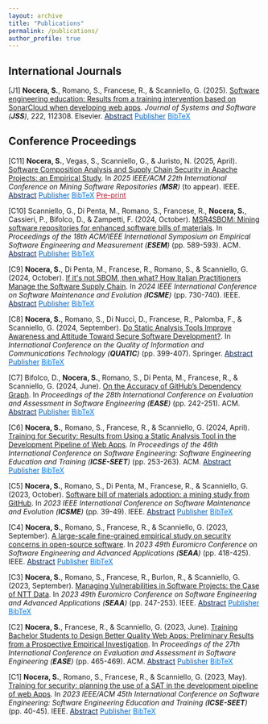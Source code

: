 ```yaml
---
layout: archive
title: "Publications"
permalink: /publications/
author_profile: true
---
```


## International Journals

[J1]  **Nocera, S.**, Romano, S., Francese, R., & Scanniello, G. (2025). [Software engineering education: Results from a training intervention based on SonarCloud when developing web apps](https://doi.org/10.1016/j.jss.2024.112308). _Journal of Systems and Software (**JSS**)_, 222, 112308. Elsevier.
<button style="all: unset; color: #001F54; cursor: pointer; text-decoration: underline; background: none; border: none;" onclick="toggleSnippet('j1-abs')">Abstract</button>
<button style="all: unset; color: #0263cc; cursor: pointer; text-decoration: underline; background: none; border: none;" onclick="window.open('https://doi.org/10.1016/j.jss.2024.112308', '_blank');">Publisher</button>
<button id="j1-bibtex" style="all: unset; color: #007bff; cursor: pointer; text-decoration: underline; background: none; border: none;" onclick="toggleSnippet('j1')">BibTeX</button>

<div id="j1-abs" style="display: none; background-color: #f9f9f9; border: 1px solid #ddd; padding: 10px; margin-top: 10px;">
Past research suggests that Computer Science (CS) undergraduate students are not equipped to manage quality characteristics such as security, reliability, and maintainability. Filling such a gap should allow CS undergraduates an easier integration into the labor market after graduation. To make students more ready for such a market, we introduced a training intervention in our Software Technologies for the Web (STW ) course in the academic year (a.y.) 2022–23. Our intervention focused on security, i.e., students were trained on secure development and were asked to use SonarCloud. To assess this intervention, we compared the web apps developed in a.y. 2021–22 and a.y. 2022–23 and observed that the security significantly improved in the a.y. 2022–23 web apps. To understand whether and to what extent our training intervention triggered autonomous motivation in the students (a.y. 2022–23) on reliability and maintainability, we also compared the web apps of a.y. 2021–22 and a.y. 2022–23 on these issues. To that end, we did not ask students to deal with reliability and maintainability. This part of our research is presented in this paper for the first time and revealed that the web apps of a.y. 2022–23 are more reliable and maintainable than those of a.y. 2021–22.
</div>

<div id="j1" style="display: none; background-color: #f9f9f9; border: 1px solid #ddd; padding: 10px; margin-top: 10px; font-family: 'Courier New', monospace;">

<meta itemprop="description" content="Bibtex">

@article{Nocera:Jss:2025,
title = {Software engineering education: Results from a training intervention based on SonarCloud when developing web apps},
author = {Sabato Nocera and Simone Romano and Rita Francese and Giuseppe Scanniello},
journal = {Journal of Systems and Software},
volume = {222},
pages = {112308},
year = {2025},
doi = {10.1016/j.jss.2024.112308},
url = {https://doi.org/10.1016/j.jss.2024.112308},
publisher={Elsevier}
}
</div>

## Conference Proceedings

[C11] **Nocera, S.**, Vegas, S., Scanniello, G., & Juristo, N. (2025, April). [Software Composition Analysis and Supply Chain Security in Apache Projects:
an Empirical Study](#). In _2025 IEEE/ACM 22th International Conference on Mining Software Repositories (**MSR**)_ (to appear). IEEE.
<button style="all: unset; color: #001F54; cursor: pointer; text-decoration: underline; background: none; border: none;" onclick="toggleSnippet('c11-abs')">Abstract</button>
<button style="all: unset; color: #0263cc; cursor: pointer; text-decoration: underline; background: none; border: none;">Publisher</button>
<button id="c11-bibtex" style="all: unset; color: #007bff; cursor: pointer; text-decoration: underline; background: none; border: none;" onclick="toggleSnippet('c11')">BibTeX</button>
<button style="all: unset; color: #c51d34; cursor: pointer; text-decoration: underline; background: none; border: none;" onclick="window.open('https://sabato-nocera.github.io/files/msr2025.pdf', '_blank');">Pre-print</button>

<div id="c11-abs" style="display: none; background-color: #f9f9f9; border: 1px solid #ddd; padding: 10px; margin-top: 10px;">
A software supply chain consists of anything needed to develop and deliver a software project, including (third-party) components. Software Composition Analysis (SCA) allows for managing the security of software supply chains by identifying such components and their (security) vulnerabilities. The main goal of the empirical study presented in this paper is to investigate the effects of adopting/using over time an SCA tool like OWASP Dependency-Check (OWASP DC) in the context of the security of the software supply chain. To this end, following a cohort design, we analyzed the vulnerabilities affecting the components of the open-source (OS) Java Maven projects owned by the Apache Software Foundation (ASF) and publicly hosted on GitHub. These projects could adopt (or not) OWASP DC. The results indicate that the adoption of OWASP DC appears to be causing a significant reduction in the overall number/score of vulnerabilities, including those with a high Common Vulnerability Scoring System (CVSS) severity level. The use of OWASP DC also increased the vulnerabilities with a low severity level. Our results seem to encourage practitioners to adopt SCA to improve the security of their software supply chains.
</div>

<div id="c11" style="display: none; background-color: #f9f9f9; border: 1px solid #ddd; padding: 10px; margin-top: 10px; font-family: 'Courier New', monospace;">

  <meta itemprop="description" content="Bibtex">
  
  
@inproceedings{Nocera:Msr:2025,
  title={Software Composition Analysis and Supply Chain Security in Apache Projects: an Empirical Study},
  author={Sabato Nocera and Sira Vegas and Giuseppe Scanniello and Natalia Juristo}, <meta itemprop="citation_conference_title" content="2025 IEEE/ACM 22th International Conference on Mining Software Repositories (MSR)">
  booktitle={2025 IEEE/ACM 22nd International Conference on Mining Software Repositories (MSR)},
  pages={},
  year={2025},
  publisher={IEEE}
}
</div>

[C10] Scanniello, G., Di Penta, M., Romano, S., Francese, R., **Nocera, S.**, Cassieri, P., Bifolco, D., & Zampetti, F. (2024, October). [MSR4SBOM: Mining software repositories for enhanced software bills of materials](https://doi.org/10.1145/3674805.3695390). In _Proceedings of the 18th ACM/IEEE International Symposium on Empirical Software Engineering and Measurement (**ESEM**)_ (pp. 589-593). ACM.
<button style="all: unset; color: #001F54; cursor: pointer; text-decoration: underline; background: none; border: none;" onclick="toggleSnippet('c10-abs')">Abstract</button>
<button style="all: unset; color: #0263cc; cursor: pointer; text-decoration: underline; background: none; border: none;" onclick="window.open('https://doi.org/10.1145/3674805.3695390', '_blank');">Publisher</button>
<button id="c10-bibtex" style="all: unset; color: #007bff; cursor: pointer; text-decoration: underline; background: none; border: none;" onclick="toggleSnippet('c10')">BibTeX</button>

<div id="c10-abs" style="display: none; background-color: #f9f9f9; border: 1px solid #ddd; padding: 10px; margin-top: 10px;">
MSR4SBOM (Mining Software Repositories for enhanced Software Bills of Materials) is a project whose main goal is to deliver a framework that analyzes the content of software repositories and SBOMs to provide context-sensitive recommendations. The expected outputs are (i) a set of approaches and tools released as open-source projects, making them exploitable in industrial, academic, and open-source contexts; and (ii) replication packages of our empirical studies and repositories of datasets collected while developing, calibrating, and validating the MSR4SBOM approaches and tools.
</div>

<div id="c10" style="display: none; background-color: #f9f9f9; border: 1px solid #ddd; padding: 10px; margin-top: 10px; font-family: 'Courier New', monospace;">

  <meta itemprop="description" content="Bibtex">
  
@inproceedings{Scanniello:Esem:2024,
author = {Scanniello, Giuseppe and Di Penta, Massimiliano and Romano, Simone and Francese, Rita and Nocera, Sabato and Cassieri, Pietro and Bifolco, Daniele and Zampetti, Fiorella},
title = {MSR4SBOM: Mining Software Repositories for enhanced Software Bills of Materials},
year = {2024},
publisher = {Association for Computing Machinery},
address = {New York, NY, USA},
url = {https://doi.org/10.1145/3674805.3695390},
doi = {10.1145/3674805.3695390},
booktitle = {Proceedings of the 18th ACM/IEEE International Symposium on Empirical Software Engineering and Measurement},
pages = {589–593},
location = {Barcelona, Spain},
series = {ESEM '24}
}
</div>

[C9] **Nocera, S.**, Di Penta, M., Francese, R., Romano, S., & Scanniello, G. (2024, October). [If it's not SBOM, then what? How Italian Practitioners Manage the Software Supply Chain](https://doi.org/10.1109/ICSME58944.2024.00077). In _2024 IEEE International Conference on Software Maintenance and Evolution (**ICSME**)_ (pp. 730-740). IEEE.
<button style="all: unset; color: #001F54; cursor: pointer; text-decoration: underline; background: none; border: none;" onclick="toggleSnippet('c9-abs')">Abstract</button>
<button style="all: unset; color: #0263cc; cursor: pointer; text-decoration: underline; background: none; border: none;" onclick="window.open('https://doi.org/10.1109/ICSME58944.2024.00077', '_blank');">Publisher</button>
<button id="c9-bibtex" style="all: unset; color: #007bff; cursor: pointer; text-decoration: underline; background: none; border: none;" onclick="toggleSnippet('c9')">BibTeX</button>

<div id="c9-abs" style="display: none; background-color: #f9f9f9; border: 1px solid #ddd; padding: 10px; margin-top: 10px;">
A Software Bill of Materials (SBOM) describes, in a structured, machine-readable format, the open-source and proprietary components that constitute a software product, including their licenses, versions, vendors, vulnerabilities, and dependency relationships. SBOMs enable practitioners to gain visibility into the software supply chain and monitor any risks associated with software security, licensing, and more. In this industry paper, we present the findings of 10 semi-structured interviews with practitioners with different roles in six different software companies operating in Italy, some of which being very large multinationals. The gathered information indicates that the adoption of SBOMs is low, yet the attention of the software industry to software supply chain-related challenges is high. A possible reason behind this outcome is that the software industry has limited knowledge of SBOMs and software supply chain regulations. Although some participants showed a growing interest in SBOMs, the Italian software industry seems to respond less promptly to this technology. We plan to use these results and those from past research to design a survey with practitioners to have a complete picture of SBOM usage in the software industry.
</div>

<div id="c9" style="display: none; background-color: #f9f9f9; border: 1px solid #ddd; padding: 10px; margin-top: 10px; font-family: 'Courier New', monospace;">

  <meta itemprop="description" content="Bibtex">
  
@inproceedings{Nocera:Icsme:2024,
author={Nocera, Sabato and Di Penta, Massimiliano and Francese, Rita and Romano, Simone and Scanniello, Giuseppe},
booktitle={2024 IEEE International Conference on Software Maintenance and Evolution (ICSME)}, 
title={If it's not SBOM, then what? How Italian Practitioners Manage the Software Supply Chain}, 
year={2024},
pages={730-740},
publisher={IEEE},
url = {https://doi.org/10.1109/ICSME58944.2024.00077},
doi={10.1109/ICSME58944.2024.00077}}
</div>

[C8] **Nocera, S.**, Romano, S., Di Nucci, D., Francese, R., Palomba, F., & Scanniello, G. (2024, September). [Do Static Analysis Tools Improve Awareness and Attitude Toward Secure Software Development?](https://doi.org/10.1007/978-3-031-70245-7_28). In _International Conference on the Quality of Information and Communications Technology (**QUATIC**)_ (pp. 399-407). Springer.
<button style="all: unset; color: #001F54; cursor: pointer; text-decoration: underline; background: none; border: none;" onclick="toggleSnippet('c8-abs')">Abstract</button>
<button style="all: unset; color: #0263cc; cursor: pointer; text-decoration: underline; background: none; border: none;" onclick="window.open('https://doi.org/10.1007/978-3-031-70245-7_28', '_blank');">Publisher</button>
<button id="c8-bibtex" style="all: unset; color: #007bff; cursor: pointer; text-decoration: underline; background: none; border: none;" onclick="toggleSnippet('c8')">BibTeX</button>

<div id="c8-abs" style="display: none; background-color: #f9f9f9; border: 1px solid #ddd; padding: 10px; margin-top: 10px;">
We conducted a preliminary qualitative investigation into the Bachelor’s students’ perception of the usefulness of a Static Analysis Tool (i.e., SonarCloud) in assessing software security. The results revealed that the students considered SonarCloud user-friendly, simple to set up, and easy to learn. Additionally, the students recognized an improvement in their awareness and attitude toward secure software development, as well as with the use of a tool widely adopted in both open-source communities and the software industry. The results suggest that the use of SonarCloud improves students’ software security skills, which are demanded by the labor market.
</div>

<div id="c8" style="display: none; background-color: #f9f9f9; border: 1px solid #ddd; padding: 10px; margin-top: 10px; font-family: 'Courier New', monospace;">

  <meta itemprop="description" content="Bibtex">
  
@inproceedings{Nocera:Quatic:2024,
author={Nocera, Sabato
and Romano, Simone
and Di Nucci, Dario
and Francese, Rita
and Palomba, Fabio
and Scanniello, Giuseppe},
title={Do Static Analysis Tools Improve Awareness and Attitude Toward Secure Software Development?},
booktitle={International Conference on the Quality of Information and Communications Technology},
year={2024},
publisher={Springer Nature Switzerland},
address={Cham},
pages={399-407},  
url = {https://doi.org/10.1007/978-3-031-70245-7_28},
doi = {10.1007/978-3-031-70245-7_28}
}
</div>

[C7] Bifolco, D., **Nocera, S.**, Romano, S., Di Penta, M., Francese, R., & Scanniello, G. (2024, June). [On the Accuracy of GitHub’s Dependency Graph](https://doi.org/10.1145/3661167.3661175). In _Proceedings of the 28th International Conference on Evaluation and Assessment in Software Engineering (**EASE**)_ (pp. 242-251). ACM.
<button style="all: unset; color: #001F54; cursor: pointer; text-decoration: underline; background: none; border: none;" onclick="toggleSnippet('c7-abs')">Abstract</button>
<button style="all: unset; color: #0263cc; cursor: pointer; text-decoration: underline; background: none; border: none;" onclick="window.open('https://doi.org/10.1145/3661167.3661175', '_blank');">Publisher</button>
<button id="c7-bibtex" style="all: unset; color: #007bff; cursor: pointer; text-decoration: underline; background: none; border: none;" onclick="toggleSnippet('c7')">BibTeX</button>

<div id="c7-abs" style="display: none; background-color: #f9f9f9; border: 1px solid #ddd; padding: 10px; margin-top: 10px;">
GitHub’s dependency graph shows dependency relationships between repositories. This feature is leveraged by tools such as Dependabot, or GitHub’s feature to export SBOM (Software Bill of Materials) files. Also, it has been used in empirical studies. Inaccuracies in the dependency graph might negatively affect both the effectiveness of tools and the results of the conducted studies. In this paper, we present the results of a mining study to assess the accuracy of GitHub’s dependency graph in Java and Python open-source software projects. In particular, on April 16th, 2023, we randomly sampled 297 software projects developed in Java and 338 developed in Python (all hosted on GitHub), each using GitHub’s dependency graph. Then, we performed three analyses to assess how accurate GitHub’s dependency graph is: (i) backward analysis, focusing on the accuracy of the dependencies of a given repository, as reported in GitHub’s dependency graph; (ii) forward analysis, focusing on the accuracy of the dependents of a given repository, as reported in GitHub’s dependency graph; and (iii) manifest/lock file analysis, focusing on the correspondence between the dependencies reported in the dependency graph of a given repository and what was reported in the corresponding manifest/lock files. The obtained results highlight several inaccuracies in GitHub’s dependency graph, which might affect the output of tools based on GitHub’s dependency graph (e.g., Dependabot and SBOM generators) as well as the outcomes of past empirical studies. We also provide qualitative insights into these inaccuracies and implications for practitioners and researchers.
</div>

<div id="c7" style="display: none; background-color: #f9f9f9; border: 1px solid #ddd; padding: 10px; margin-top: 10px; font-family: 'Courier New', monospace;">

  <meta itemprop="description" content="Bibtex">
  
@inproceedings{Bifolco:Ease:2024,
author = {Bifolco, Daniele and Nocera, Sabato and Romano, Simone and Di Penta, Massimiliano and Francese, Rita and Scanniello, Giuseppe},
title = {On the Accuracy of GitHub's Dependency Graph},
year = {2024},
publisher = {Association for Computing Machinery},
address = {New York, NY, USA},
url = {https://doi.org/10.1145/3661167.3661175},
doi = {10.1145/3661167.3661175},
pages = {242–251},
location = {Salerno, Italy},
series = {EASE '24}
}
</div>

[C6] **Nocera, S.**, Romano, S., Francese, R., & Scanniello, G. (2024, April). [Training for Security: Results from Using a Static Analysis Tool in the Development Pipeline of Web Apps](https://doi.org/10.1145/3639474.3640073). _In Proceedings of the 46th International Conference on Software Engineering: Software Engineering Education and Training (**ICSE-SEET**)_ (pp. 253-263). ACM.
<button style="all: unset; color: #001F54; cursor: pointer; text-decoration: underline; background: none; border: none;" onclick="toggleSnippet('c6-abs')">Abstract</button>
<button style="all: unset; color: #0263cc; cursor: pointer; text-decoration: underline; background: none; border: none;" onclick="window.open('https://doi.org/10.1145/3639474.3640073', '_blank');">Publisher</button>
<button id="c6-bibtex" style="all: unset; color: #007bff; cursor: pointer; text-decoration: underline; background: none; border: none;" onclick="toggleSnippet('c6')">BibTeX</button>

<div id="c6-abs" style="display: none; background-color: #f9f9f9; border: 1px solid #ddd; padding: 10px; margin-top: 10px;">
In a previous publication, we presented the results of an assessment aimed at understanding whether bachelor students in Computer Science (CS) enrolled in a Software Technologies for the Web (STW) course were equipped to manage security concerns in the development of (e-commerce) web apps. The gathered evidence highlighted that students enrolled in this course in a.y. (academic year) 2021-22 were not equipped to develop secure web apps, although they devised security as a relevant development aspect. We then delineated a training plan to fill this gap. In this paper, we present the results from the enactment of this plan and the gained experience. In particular, our training plan involved (CS) bachelor students enrolled in the STW course in the a.y. 2022-23, and one of the implemented actions consisted of asking these students (who were different from those enrolled in the a.y. 2021-22) to use in their development pipeline a Static Analysis Tool (SAT), namely Sonar-Cloud, to detect security concerns. The students were asked to use SonarCloud, but not forced to remove detected security concerns. One of the most important results, deriving from the enactment of our intervention, was that the number of security concerns in the web apps developed in a.y. 2022-23 was significantly less than those developed in a.y. 2021-22. Since software security is nowadays of primary relevance, we must train the next generation of developers to develop secure web apps and let them experience, in university courses, the use of tools to support the development of secure software.
</div>

<div id="c6" style="display: none; background-color: #f9f9f9; border: 1px solid #ddd; padding: 10px; margin-top: 10px; font-family: 'Courier New', monospace;">

  <meta itemprop="description" content="Bibtex">
  
@inproceedings{Nocera:IcseSet:2024,
author = {Nocera, Sabato and Romano, Simone and Francese, Rita and Scanniello, Giuseppe},
title = {Training for Security: Results from Using a Static Analysis Tool in the Development Pipeline of Web Apps},
year = {2024},
publisher = {Association for Computing Machinery},
address = {New York, NY, USA},
url = {https://doi.org/10.1145/3639474.3640073},
doi = {10.1145/3639474.3640073},
booktitle = {Proceedings of the 46th International Conference on Software Engineering: Software Engineering Education and Training},
pages = {253–263},
location = {Lisbon, Portugal},
series = {ICSE-SEET '24}
}
</div>

[C5] **Nocera, S.**, Romano, S., Di Penta, M., Francese, R., & Scanniello, G. (2023, October). [Software bill of materials adoption: a mining study from GitHub](https://doi.org/10.1109/ICSME58846.2023.00016). In _2023 IEEE International Conference on Software Maintenance and Evolution (**ICSME**)_ (pp. 39-49). IEEE.
<button style="all: unset; color: #001F54; cursor: pointer; text-decoration: underline; background: none; border: none;" onclick="toggleSnippet('c5-abs')">Abstract</button>
<button style="all: unset; color: #0263cc; cursor: pointer; text-decoration: underline; background: none; border: none;" onclick="window.open('https://doi.org/10.1109/ICSME58846.2023.00016', '_blank');">Publisher</button>
<button id="c5-bibtex" style="all: unset; color: #007bff; cursor: pointer; text-decoration: underline; background: none; border: none;" onclick="toggleSnippet('c5')">BibTeX</button>

<div id="c5-abs" style="display: none; background-color: #f9f9f9; border: 1px solid #ddd; padding: 10px; margin-top: 10px;">
A Software Bill of Materials (SBOM) is a complete, formally structured list of all the open-source and proprietary software components present in a software product, including their licenses, versions, and vendors. SBOMs enable software creators and consumers to gain visibility into the software supply chain and monitor any risks associated with security or licensing. Thereby, the United States Government and the European Union have brought SBOMs to the forefront of digital policy. In this paper, we present the results of an exploratory mining study that aims to investigate the adoption of SBOMs by open-source software projects. To that end, we mined GitHub to identify repositories that use SBOM generation tools developed by SPDX and CycloneDX, identifying a total of 186 public repositories adopting SBOMs. We found that the adoption of SBOMs is low, yet it has an increasing trend. Moreover, SBOM files are available in the repository or published release versions in 46% of the software projects analyzed. SBOMs are getting an increasing attention from software creators and consumers. There is a pressing need for organizations to update their software to meet the new standards required for the software supply chain.
</div>

<div id="c5" style="display: none; background-color: #f9f9f9; border: 1px solid #ddd; padding: 10px; margin-top: 10px; font-family: 'Courier New', monospace;">

  <meta itemprop="description" content="Bibtex">
  
@inproceedings{Nocera:Icsme:2023,
  author={Nocera, Sabato and Romano, Simone and Penta, Massimiliano Di and Francese, Rita and Scanniello, Giuseppe},
  booktitle={2023 IEEE International Conference on Software Maintenance and Evolution (ICSME)}, 
  title={Software Bill of Materials Adoption: A Mining Study from GitHub}, 
  year={2023},
  publisher={IEEE},
  pages={39-49},
  url = {https://doi.org/10.1109/ICSME58846.2023.00016},
  doi={10.1109/ICSME58846.2023.00016}}
</div>

[C4] **Nocera, S.**, Romano, S., Francese, R., & Scanniello, G. (2023, September). [A large-scale fine-grained empirical study on security concerns in open-source software](https://doi.org/10.1109/SEAA60479.2023.00069). In _2023 49th Euromicro Conference on Software Engineering and Advanced Applications (**SEAA**)_ (pp. 418-425). IEEE.
<button style="all: unset; color: #001F54; cursor: pointer; text-decoration: underline; background: none; border: none;" onclick="toggleSnippet('c4-abs')">Abstract</button>
<button style="all: unset; color: #0263cc; cursor: pointer; text-decoration: underline; background: none; border: none;" onclick="window.open('https://doi.org/10.1109/SEAA60479.2023.00069', '_blank');">Publisher</button>
<button id="c4-bibtex" style="all: unset; color: #007bff; cursor: pointer; text-decoration: underline; background: none; border: none;" onclick="toggleSnippet('c4')">BibTeX</button>

<div id="c4-abs" style="display: none; background-color: #f9f9f9; border: 1px solid #ddd; padding: 10px; margin-top: 10px;">
We conducted a large-scale fine-grained empirical study in which we quantitatively analyzed the commit histories of 200 Open-Source (OS) Python software systems, whose software repositories were publicly available on GitHub, for a total of 164,980 commits analyzed. We focused on commits—this is why our study is considered fine-grained—to investigate the spread and evolution of security concerns. To detect security concerns at a commit level, we used SonarQube, a popular Static Application Security Testing (SAST) tool. We found, among other things, that: security concerns are spread in OS Python software systems (on average, about 11 security concerns per commit) and tend to survive more than a couple of weeks and a dozen commits; and critical security concerns, despite their high severity level, are the most spread and tend to survive the most. Also, we found that 47 different kinds of security concerns were introduced into the source code of the studied software systems, and the top eight (per number of introductions) are severe and account for 87% of all introduced security concerns. Python developers should pay more attention to security concerns, especially those critical, and use secure coding practices, automated tools, or even DevSecOps to avoid the introduction of security concerns into their source code or fix them as soon as possible.
</div>

<div id="c4" style="display: none; background-color: #f9f9f9; border: 1px solid #ddd; padding: 10px; margin-top: 10px; font-family: 'Courier New', monospace;">

  <meta itemprop="description" content="Bibtex">
  
@inproceedings{Nocera:SeaaStream:2023,
  author={Nocera, Sabato and Romano, Simone and Francese, Rita and Scanniello, Giuseppe},
  booktitle={2023 49th Euromicro Conference on Software Engineering and Advanced Applications (SEAA)}, 
  title={A Large-scale Fine-grained Empirical Study on Security Concerns in Open-source Software}, 
  year={2023},
  pages={418-425},
  publisher={IEEE},
  url = {https://doi.org/10.1109/SEAA60479.2023.00069},
  doi={10.1109/SEAA60479.2023.00069}}
</div>

[C3] **Nocera, S.**, Romano, S., Francese, R., Burlon, R., & Scanniello, G. (2023, September). [Managing Vulnerabilities in Software Projects: the Case of NTT Data](https://doi.org/10.1109/SEAA60479.2023.00046). In _2023 49th Euromicro Conference on Software Engineering and Advanced Applications (**SEAA**)_ (pp. 247-253). IEEE.
<button style="all: unset; color: #001F54; cursor: pointer; text-decoration: underline; background: none; border: none;" onclick="toggleSnippet('c3-abs')">Abstract</button>
<button style="all: unset; color: #0263cc; cursor: pointer; text-decoration: underline; background: none; border: none;" onclick="window.open('https://doi.org/10.1109/SEAA60479.2023.00046', '_blank');">Publisher</button>
<button id="c3-bibtex" style="all: unset; color: #007bff; cursor: pointer; text-decoration: underline; background: none; border: none;" onclick="toggleSnippet('c3')">BibTeX</button>

<div id="c3-abs" style="display: none; background-color: #f9f9f9; border: 1px solid #ddd; padding: 10px; margin-top: 10px;">
Background: Software vulnerabilities are flaws in application source code that can be exploited to cause harm, hence companies must devise strategies to manage them.Aim: We want to understand how software vulnerabilities are managed in a big IT (Information Technology) service and consulting company like NTT Data.Method: We conducted a focus group involving six software professionals working at NTT Data and analyzed the gathered data through a thematic analysis approach.Results: We found that application security standards are defined based on the needs of the clients (i.e., companies that commissioned NTT Data the software to be developed) and the projects’ nature (i.e., the development of greenfield projects vs. maintenance of existing ones). Also, to detect software vulnerabilities, SAST (Static Application Security Testing) tools are mainly used; among these, SonarLint and SonarQube appear to be the de-facto standards for NTT Data. Finally, not all software vulnerabilities are fixed; for example, the presence of some software vulnerabilities is tolerated by the clients, who take on the responsibility of not removing these vulnerabilities.Conclusions: It seems that developers and NTT Data clients are not averse to securing their code. NTT Data follows the application security standards established with their clients. To detect software vulnerabilities, SonarLint and SonarQube appear to be the de-facto standards, so explaining to some extent the increasing attention on these tools by the software engineering research community.
</div>

<div id="c3" style="display: none; background-color: #f9f9f9; border: 1px solid #ddd; padding: 10px; margin-top: 10px; font-family: 'Courier New', monospace;">

  <meta itemprop="description" content="Bibtex">
  
@inproceedings{Nocera:SeaaSm:2023,
  author={Nocera, Sabato and Romano, Simone and Francese, Rita and Burlon, Riccardo and Scanniello, Giuseppe},
  booktitle={2023 49th Euromicro Conference on Software Engineering and Advanced Applications (SEAA)}, 
  title={Managing Vulnerabilities in Software Projects: the Case of NTT Data}, 
  year={2023},
  pages={247-253},
  publisher={IEEE},
  url = {https://doi.org/10.1109/SEAA60479.2023.00046},
  doi={10.1109/SEAA60479.2023.00046}}
</div>

[C2] **Nocera, S.**, Francese, R., & Scanniello, G. (2023, June). [Training Bachelor Students to Design Better Quality Web Apps: Preliminary Results from a Prospective Empirical Investigation](https://doi.org/10.1145/3593434.3593957). In _Proceedings of the 27th International Conference on Evaluation and Assessment in Software Engineering (**EASE**)_ (pp. 465-469). ACM.
<button style="all: unset; color: #001F54; cursor: pointer; text-decoration: underline; background: none; border: none;" onclick="toggleSnippet('c2-abs')">Abstract</button>
<button style="all: unset; color: #0263cc; cursor: pointer; text-decoration: underline; background: none; border: none;" onclick="window.open('https://doi.org/10.1145/3593434.3593957', '_blank');">Publisher</button>
<button id="c2-bibtex" style="all: unset; color: #007bff; cursor: pointer; text-decoration: underline; background: none; border: none;" onclick="toggleSnippet('c2')">BibTeX</button>

<div id="c2-abs" style="display: none; background-color: #f9f9f9; border: 1px solid #ddd; padding: 10px; margin-top: 10px;">
Background: There are a number of academic courses in the Bachelor Program in Computer Science (CS) on the design of Web apps. Often the internal and external quality of the developed Web apps is not adequately taken into account. Aim: We aimed to (i) estimate the quality of Web apps developed by bachelor CS students in a Software Technologies for the Web (STW) course (a.y. 2021-22) and (ii) define a training plan (on the base of the results of the first step) for the students enrolled to this course for the a.y. 2022-23 to let them design and implement better Web apps, and (iii) experimenting the training plan by comparing the quality of Web apps developed in a.y. 2021-22 and a.y. 2022-23. Method: We designed a prospective empirical investigation to study STW with respect to the training of bachelor students with respect to the quality (internal and external) of the developed Web apps. Results: We observed that quality concerns are widespread in the code of the Web apps the STW students developed in the a.y. 2021-22. Therefore, we plan to ask the students of the a.y. 2022-23 to use in their development pipeline a Static Analysis Tool (SAT) to detect quality concerns in the developed Web apps and deal with them. This second step represents an ongoing stage of our research. Conclusions: Our preliminary outcomes suggest that students must be aware that quality is of primary relevance for the development of Web apps and prepared to use SAT in the development pipeline.
</div>

<div id="c2" style="display: none; background-color: #f9f9f9; border: 1px solid #ddd; padding: 10px; margin-top: 10px; font-family: 'Courier New', monospace;">
  
  <meta itemprop="description" content="Bibtex">
  
@inproceedings{Nocera:Ease:2023,
  author = {Nocera, Sabato and Francese, Rita and Scanniello, Giuseppe},
  title = {Training Bachelor Students to Design Better Quality Web Apps: Preliminary Results from a Prospective Empirical Investigation},
  year = {2023},
  publisher = {Association for Computing Machinery},
  address = {New York, NY, USA},
  url = {https://doi.org/10.1145/3593434.3593957},
  doi = {10.1145/3593434.3593957},
  booktitle = {Proceedings of the 27th International Conference on Evaluation and Assessment in Software Engineering},
  pages = {465–469},
  location = {Oulu, Finland},
  series = {EASE '23}}
</div>

[C1] **Nocera, S.**, Romano, S., Francese, R., & Scanniello, G. (2023, May). [Training for security: planning the use of a SAT in the development pipeline of web Apps](https://doi.org/10.1109/ICSE-SEET58685.2023.00010). In _2023 IEEE/ACM 45th International Conference on Software Engineering: Software Engineering Education and Training (**ICSE-SEET**)_ (pp. 40-45). IEEE.
<button style="all: unset; color: #001F54; cursor: pointer; text-decoration: underline; background: none; border: none;" onclick="toggleSnippet('c1-abs')">Abstract</button>
<button style="all: unset; color: #0263cc; cursor: pointer; text-decoration: underline; background: none; border: none;" onclick="window.open('https://doi.org/10.1109/ICSE-SEET58685.2023.00010', '_blank');">Publisher</button>
<button id="c1-bibtex" style="all: unset; color: #007bff; cursor: pointer; text-decoration: underline; background: none; border: none;" onclick="toggleSnippet('c1')">BibTeX</button>

<div id="c1-abs" style="display: none; background-color: #f9f9f9; border: 1px solid #ddd; padding: 10px; margin-top: 10px;">
We designed a prospective empirical investigation to study our STW (Software Technologies for the Web) course with respect to the training of bachelor students in the context of software security when developing e-commerce Web apps. To that end, we devised the following steps: (i) studying the state of the students enrolled in the STW course in the a.y. (academic year) 2021-22; (ii) defining a training plan for the a.y. 2022-23; and (iii) acting the plan and measuring the differences (if any) between the students of the a.y. 2021-22 and 2022-23. In this idea paper, we present the results of the former two steps, as well as the evaluation strategy of the proposed training plan. We observed that security concerns are widespread in the code of the Web apps the students of the STW course (a.y. 2021-22) developed. Therefore, we plan (second step) to ask the students of the STW course (a.y. 2022-23) to use in their development pipeline a Static Analysis Tool (SAT) to detect security concerns.
</div>

<div id="c1" style="display: none; background-color: #f9f9f9; border: 1px solid #ddd; padding: 10px; margin-top: 10px; font-family: 'Courier New', monospace;">

  <meta itemprop="description" content="Bibtex">
  
@inproceedings{Nocera:IcseSeet:2023,
  author={Nocera, Sabato and Romano, Simone and Francese, Rita and Scanniello, Giuseppe},
  booktitle={2023 IEEE/ACM 45th International Conference on Software Engineering: Software Engineering Education and Training (ICSE-SEET)}, 
  title={Training for Security: Planning the Use of a SAT in the Development Pipeline of Web Apps}, 
  year={2023},
  pages={40-45},
  publisher={IEEE},
  url = {https://doi.org/10.1109/ICSE-SEET58685.2023.00010},
  doi={10.1109/ICSE-SEET58685.2023.00010}}
</div>




<script>
  function toggleSnippet(id) {
    const snippet = document.getElementById(id);
    if (snippet.style.display === "none") {
      snippet.style.display = "block";
    } else {
      snippet.style.display = "none";
    }
  }
</script>
